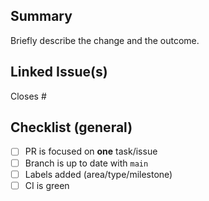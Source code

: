 ## Summary
Briefly describe the change and the outcome.

## Linked Issue(s)
Closes #<id>

## Checklist (general)
- [ ] PR is focused on **one** task/issue
- [ ] Branch is up to date with `main`
- [ ] Labels added (area/type/milestone)
- [ ] CI is green
